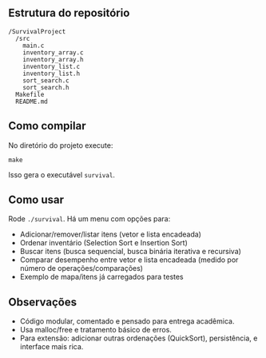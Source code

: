 ## Estrutura do repositório
```
/SurvivalProject
  /src
    main.c
    inventory_array.c
    inventory_array.h
    inventory_list.c
    inventory_list.h
    sort_search.c
    sort_search.h
  Makefile
  README.md
```
## Como compilar
No diretório do projeto execute:
```
make
```
Isso gera o executável `survival`.

## Como usar
Rode `./survival`. Há um menu com opções para:
- Adicionar/remover/listar itens (vetor e lista encadeada)
- Ordenar inventário (Selection Sort e Insertion Sort)
- Buscar itens (busca sequencial, busca binária iterativa e recursiva)
- Comparar desempenho entre vetor e lista encadeada (medido por número de operações/comparações)
- Exemplo de mapa/itens já carregados para testes

## Observações
- Código modular, comentado e pensado para entrega acadêmica.
- Usa malloc/free e tratamento básico de erros.
- Para extensão: adicionar outras ordenações (QuickSort), persistência, e interface mais rica.
